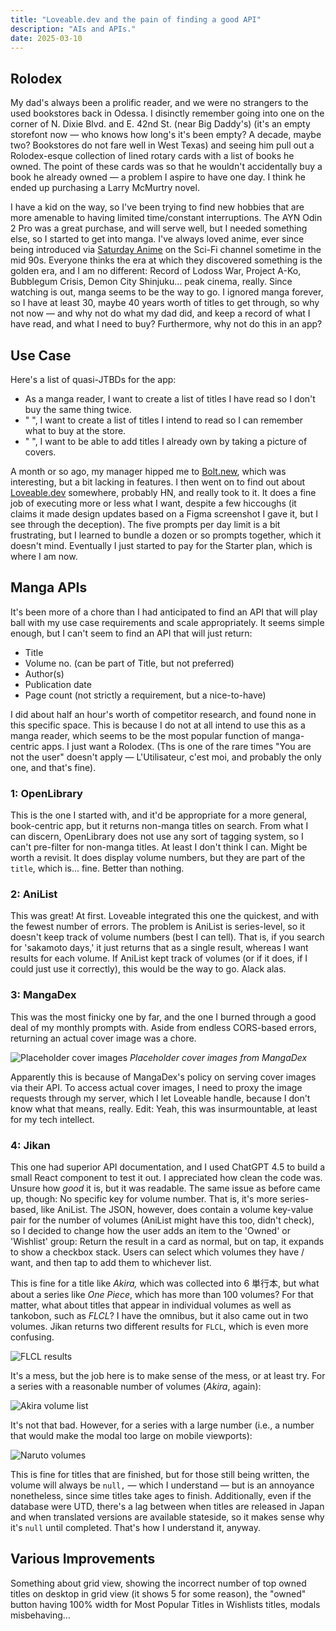 ```yaml
---
title: "Loveable.dev and the pain of finding a good API"
description: "AIs and APIs."
date: 2025-03-10
---
```

## Rolodex

My dad's always been a prolific reader, and we were no strangers to the used bookstores back in Odessa. I disinctly remember going into one on the corner of N. Dixie Blvd. and E. 42nd St. (near Big Daddy's) (it's an empty storefont now — who knows how long's it's been empty? A decade, maybe two? Bookstores do not fare well in West Texas) and seeing him pull out a Rolodex-esque collection of lined rotary cards with a list of books he owned. The point of these cards was so that he wouldn't accidentally buy a book he already owned — a problem I aspire to have one day. I think he ended up purchasing a Larry McMurtry novel.

I have a kid on the way, so I've been trying to find new hobbies that are more amenable to having limited time/constant interruptions. The AYN Odin 2 Pro was a great purchase, and will serve well, but I needed something else, so I started to get into manga. I've always loved anime, ever since being introduced via [Saturday Anime](https://www.youtube.com/watch?v=bMwMkYZvW5Q) on the Sci-Fi channel sometime in the mid 90s. Everyone thinks the era at which they discovered something is the golden era, and I am no different: Record of Lodoss War, Project A-Ko, Bubblegum Crisis, Demon City Shinjuku... peak cinema, really. Since watching is out, manga seems to be the way to go. I ignored manga forever, so I have at least 30, maybe 40 years worth of titles to get through, so why not now — and why not do what my dad did, and keep a record of what I have read, and what I need to buy? Furthermore, why not do this in an app?

## Use Case

Here's a list of quasi-JTBDs for the app:

- As a manga reader, I want to create a list of titles I have read so I don't buy the same thing twice.
- " ", I want to create a list of titles I intend to read so I can remember what to buy at the store.
- " ", I want to be able to add titles I already own by taking a picture of covers.

A month or so ago, my manager hipped me to [Bolt.new](https://bolt.new), which was interesting, but a bit lacking in features. I then went on to find out about [Loveable.dev](https://loveable.dev) somewhere, probably HN, and really took to it. It does a fine job of executing more or less what I want, despite a few hiccoughs (it claims it made design updates based on a Figma screenshot I gave it, but I see through the deception). The five prompts per day limit is a bit frustrating, but I learned to bundle a dozen or so prompts together, which it doesn't mind. Eventually I just started to pay for the Starter plan, which is where I am now.

## Manga APIs

It's been more of a chore than I had anticipated to find an API that will play ball with my use case requirements and scale appropriately. It seems simple enough, but I can't seem to find an API that will just return:

- Title
- Volume no. (can be part of Title, but not preferred)
- Author(s)
- Publication date
- Page count (not strictly a requirement, but a nice-to-have)

I did about half an hour's worth of competitor research, and found none in this specific space. This is because I do not at all intend to use this as a manga reader, which seems to be the most popular function of manga-centric apps. I just want a Rolodex. (Ths is one of the rare times "You are not the user" doesn't apply — L'Utilisateur, c'est moi, and probably the only one, and that's fine).

### 1: OpenLibrary

This is the one I started with, and it'd be appropriate for a more general, book-centric app, but it returns non-manga titles on search. From what I can discern, OpenLibrary does not use any sort of tagging system, so I can't pre-filter for non-manga titles. At least I don't think I can. Might be worth a revisit. It does display volume numbers, but they are part of the `title`, which is... fine. Better than nothing.

### 2: AniList

This was great! At first. Loveable integrated this one the quickest, and with the fewest number of errors. The problem is AniList is series-level, so it doesn't keep track of volume numbers (best I can tell). That is, if you search for 'sakamoto days,' it just returns that as a single result, whereas I want results for each volume. If AniList kept track of volumes (or if it does, if I could just use it correctly), this would be the way to go. Alack alas.

### 3: MangaDex

This was the most finicky one by far, and the one I burned through a good deal of my monthly prompts with. Aside from endless CORS-based errors, returning an actual cover image was a chore.

![Placeholder cover images](/img/2025-3-10-mangadex-placeholder.png)
*Placeholder cover images from MangaDex*

Apparently this is because of MangaDex's policy on serving cover images via their API. To access actual cover images, I need to proxy the image requests through my server, which I let Loveable handle, because I don't know what that means, really.
Edit: Yeah, this was insurmountable, at least for my tech intellect.

### 4: Jikan

This one had superior API documentation, and I used ChatGPT 4.5 to build a small React component to test it out. I appreciated how clean the code was. Unsure how *good* it is, but it was readable. The same issue as before came up, though: No specific key for volume number. That is, it's more series-based, like AniList. The JSON, however, does contain a volume key-value pair for the number of volumes (AniList might have this too, didn't check), so I decided to change how the user adds an item to the 'Owned' or 'Wishlist' group: Return the result in a card as normal, but on tap, it expands to show a checkbox stack. Users can select which volumes they have / want, and then tap to add them to whichever list.

This is fine for a title like *Akira,* which was collected into 6 単行本, but what about a series like *One Piece*, which has more than 100 volumes? For that matter, what about titles that appear in individual volumes as well as tankobon, such as *FLCL*? I have the omnibus, but it also came out in two volumes. Jikan returns two different results for `FLCL`, which is even more confusing.

![FLCL results](/img/2025-3-10-flcl-manga.png)

It's a mess, but the job here is to make sense of the mess, or at least try. For a series with a reasonable number of volumes (*Akira*, again):

![Akira volume list](/img/2025-3-11-akira-volumes.png)

It's not that bad. However, for a series with a large number (i.e., a number that would make the modal too large on mobile viewports):

![Naruto volumes](/img/2025-3-21-naruto-volumes.png)

This is fine for titles that are finished, but for those still being written, the volume will always be `null,` — which I understand — but is an annoyance nonetheless, since sime titles take ages to finish. Additionally, even if the database were UTD, there's a lag between when titles are released in Japan and when translated versions are available stateside, so it makes sense why it's `null` until completed. That's how I understand it, anyway.

## Various Improvements

Something about grid view, showing the incorrect number of top owned titles on desktop in grid view (it shows 5 for some reason), the "owned" button having 100% width for Most Popular Titles in Wishlists titles, modals misbehaving...
